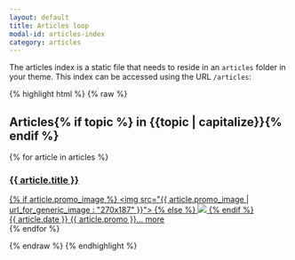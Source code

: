 ```yaml
---
layout: default
title: Articles loop
modal-id: articles-index
category: articles
---
```

The articles index is a static file that needs to reside in an ``articles`` folder in your theme. This index can be accessed using the URL ``/articles``:

{% highlight html %}
{% raw %}

<h2>Articles{% if topic %} in {{topic | capitalize}}{% endif %}</h2>

{% for article in articles %}
  <a href="/articles/{{ article.slug }}">
    <div class="article">
      <h3 class="article-header">
        <span class="article-title">{{ article.title }}</span>
      </h3>
      {% if article.promo_image %}
        <img src="{{ article.promo_image | url_for_generic_image : "270x187" }}">
      {% else %}
        <img src="{{ 'article-placeholder.png' | theme_image_url }}">
      {% endif %}
      <div class="article-details">
        <span class="article-date">{{ article.date }}</span>
        {{ article.promo }}... 
        <span class="article-more-link" href="/articles/{{ article.slug }}">more</span>
      </div>
    </div>
  </a>
{% endfor %}

{% endraw %}
{% endhighlight %}
